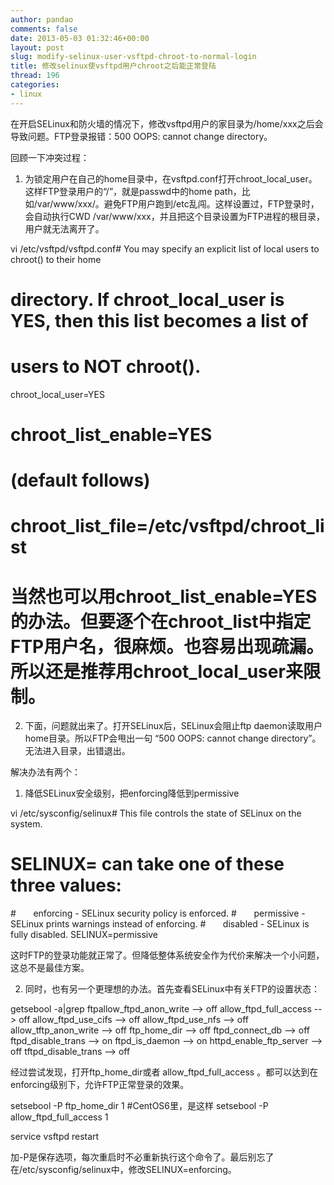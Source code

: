 ```yaml
---
author: pandao
comments: false
date: 2013-05-03 01:32:46+00:00
layout: post
slug: modify-selinux-user-vsftpd-chroot-to-normal-login
title: 修改selinux使vsftpd用户chroot之后能正常登陆
thread: 196
categories:
- linux
---
```


在开启SELinux和防火墙的情况下，修改vsftpd用户的家目录为/home/xxx之后会导致问题。FTP登录报错：500 OOPS: cannot change directory。

回顾一下冲突过程：
1. 为锁定用户在自己的home目录中，在vsftpd.conf打开chroot_local_user。
这样FTP登录用户的“/”，就是passwd中的home path，比如/var/www/xxx/。避免FTP用户跑到/etc乱闯。这样设置过，FTP登录时，会自动执行CWD /var/www/xxx，并且把这个目录设置为FTP进程的根目录，用户就无法离开了。


vi /etc/vsftpd/vsftpd.conf# You may specify an explicit list of local users to chroot() to their home
# directory. If chroot_local_user is YES, then this list becomes a list of
# users to NOT chroot().
chroot_local_user=YES
# chroot_list_enable=YES
# (default follows)
# chroot_list_file=/etc/vsftpd/chroot_list
# 当然也可以用chroot_list_enable=YES的办法。但要逐个在chroot_list中指定FTP用户名，很麻烦。也容易出现疏漏。所以还是推荐用chroot_local_user来限制。


2. 下面，问题就出来了。打开SELinux后，SELinux会阻止ftp daemon读取用户home目录。所以FTP会甩出一句 “500 OOPS: cannot change directory”。无法进入目录，出错退出。

解决办法有两个：

1. 降低SELinux安全级别，把enforcing降低到permissive


vi /etc/sysconfig/selinux# This file controls the state of SELinux on the system.
# SELINUX= can take one of these three values:
#       enforcing - SELinux security policy is enforced.
#       permissive - SELinux prints warnings instead of enforcing.
#       disabled - SELinux is fully disabled.
SELINUX=permissive


这时FTP的登录功能就正常了。但降低整体系统安全作为代价来解决一个小问题，这总不是最佳方案。

2. 同时，也有另一个更理想的办法。首先查看SELinux中有关FTP的设置状态：


getsebool -a|grep ftpallow_ftpd_anon_write --> off
allow_ftpd_full_access --> off
allow_ftpd_use_cifs --> off
allow_ftpd_use_nfs --> off
allow_tftp_anon_write --> off
ftp_home_dir --> off
ftpd_connect_db --> off
ftpd_disable_trans --> on
ftpd_is_daemon --> on
httpd_enable_ftp_server --> off
tftpd_disable_trans --> off


经过尝试发现，打开ftp_home_dir或者 allow_ftpd_full_access 。都可以达到在enforcing级别下，允许FTP正常登录的效果。


setsebool -P ftp_home_dir 1
#CentOS6里，是这样
setsebool -P allow_ftpd_full_access 1




service vsftpd restart


加-P是保存选项，每次重启时不必重新执行这个命令了。最后别忘了在/etc/sysconfig/selinux中，修改SELINUX=enforcing。
